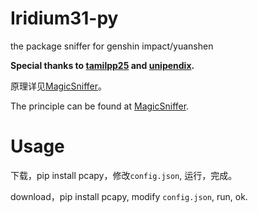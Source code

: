 # Iridium31-py
the package sniffer for genshin impact/yuanshen

**Special thanks to [tamilpp25](https://github.com/tamilpp25) and [unipendix](https://github.com/BUnipendix).**

原理详见[MagicSniffer](https://github.com/Sorapointa/MagicSniffer)。

The principle can be found at [MagicSniffer](https://github.com/Sorapointa/MagicSniffer).

# Usage

下载，pip install pcapy，修改`config.json`, 运行，完成。

download，pip install pcapy, modify `config.json`, run, ok.
